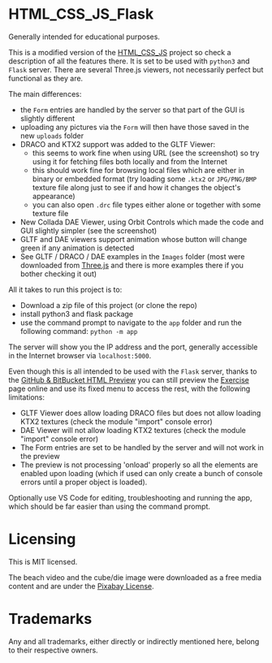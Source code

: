 # HTML_CSS_JS_Flask
Generally intended for educational purposes.

This is a modified version of the [HTML_CSS_JS](https://github.com/GitHubDragonFly/HTML_CSS_JS) project so check a description of all the features there. It is set to be used with `python3` and `Flask` server. There are several Three.js viewers, not necessarily perfect but functional as they are.

The main differences:
 - the `Form` entries are handled by the server so that part of the GUI is slightly different
 - uploading any pictures via the `Form` will then have those saved in the new `uploads` folder
 - DRACO and KTX2 support was added to the GLTF Viewer:
   - this seems to work fine when using URL (see the screenshot) so try using it for fetching files both locally and from the Internet
   - this should work fine for browsing local files which are either in binary or embedded format (try loading some `.ktx2` or `JPG/PNG/BMP` texture file along just to see if and how it changes the object's appearance)
   - you can also open `.drc` file types either alone or together with some texture file
 - New Collada DAE Viewer, using Orbit Controls which made the code and GUI slightly simpler (see the screenshot)
 - GLTF and DAE viewers support animation whose button will change green if any animation is detected
 - See GLTF / DRACO / DAE examples in the `Images` folder (most were downloaded from [Three.js](https://github.com/mrdoob/three.js) and there is more examples there if you bother checking it out)

All it takes to run this project is to:
 - Download a zip file of this project (or clone the repo)
 - install python3 and flask package
 - use the command prompt to navigate to the `app` folder and run the following command: `python -m app`

The server will show you the IP address and the port, generally accessible in the Internet browser via `localhost:5000`.

Even though this is all intended to be used with the `Flask` server, thanks to the [GitHub & BitBucket HTML Preview](https://github.com/htmlpreview/htmlpreview.github.com) you can still preview the [Exercise](https://htmlpreview.github.io/?https://github.com/GitHubDragonFly/HTML_CSS_JS_Flask/blob/main/Files/python/app/templates/Exercise.html) page online and use its fixed menu to access the rest, with the following limitations:
 - GLTF Viewer does allow loading DRACO files but does not allow loading KTX2 textures (check the module "import" console error)
 - DAE Viewer will not allow loading KTX2 textures (check the module "import" console error)
 - The Form entries are set to be handled by the server and will not work in the preview
 - The preview is not processing 'onload' properly so all the elements are enabled upon loading (which if used can only create a bunch of console errors until a proper object is loaded).

Optionally use VS Code for editing, troubleshooting and running the app, which should be far easier than using the command prompt.

# Licensing
This is MIT licensed.

The beach video and the cube/die image were downloaded as a free media content and are under the [Pixabay License](https://pixabay.com/service/license/).

# Trademarks
Any and all trademarks, either directly or indirectly mentioned here, belong to their respective owners.
